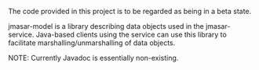 The code provided in this project is to be regarded as being in a beta state.

jmasar-model is a library describing data objects used in the jmasar-service. 
Java-based clients using the service can use this library to facilitate
marshalling/unmarshalling of data objects.

NOTE: Currently Javadoc is essentially non-existing.
